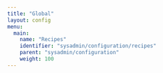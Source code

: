```yaml
---
title: "Global"
layout: config
menu:
  main:
    name: "Recipes"
    identifier: "sysadmin/configuration/recipes"
    parent: "sysadmin/configuration"
    weight: 100
---
```


